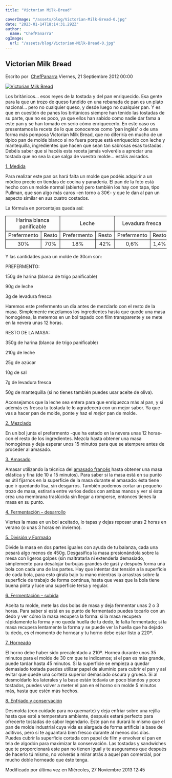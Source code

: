 ```yaml
---
title: "Victorian Milk-Bread"

coverImage: "/assets/blog/Victorian-Milk-Bread-0.jpg"
date: "2023-01-14T18:14:31.292Z"
author:
  name: "ChefPanarra"
ogImage:
  url: "/assets/blog/Victorian-Milk-Bread-0.jpg"
---
```


## Victorian Milk Bread

Escrito por  [ChefPanarra](/web/20190214021901/http://www.panarras.com/index.php/home/recetas/panes-enriquecidos/itemlist/user/56-chefpanarra) Viernes, 21 Septiembre 2012 00:00

[![Victorian Milk Bread](https://web.archive.org/web/20190214021901im_/http://www.panarras.com/media/k2/items/cache/220c08548cac211cc7db219bb52f46cf_L.jpg)](/web/20190214021901/http://www.panarras.com/media/k2/items/cache/220c08548cac211cc7db219bb52f46cf_XL.jpg "Clic para vista previa de la imagen")

Los británicos... esos reyes de la tostada y del pan enriquecido. Esa gente para la que un trozo de queso fundido en una rebanada de pan es un plato nacional... pero no cualquier queso, y desde luego no cualquier pan. Y es que en cuestión de panes los británicos siempre han tenido las tostadas de su parte, que no es poco, ya que ellos han sabido como nadie dar fama a este pan y se han tomado en serio cómo enriquecerlo. En este caso os presentamos la receta de lo que conocemos como 'pan inglés' o de una forma más pomposa Victorian Milk Bread, que no diferiría en mucho de un típico pan de molde blanco si no fuera porque está enriquecido con leche y mantequilla, ingredientes que hacen que sean tan sabrosas esas tostadas. Debéis saber que si hacéis esta receta jamás volveréis a apreciar una tostada que no sea la que salga de vuestro molde... estáis avisados.

[1\. Medida](/web/20190214021901/http://www.panarras.com/index.php/tecnica/las-fases-del-pan/medida)

Para realizar este pan os hará falta un molde que podéis adquirir a un módico precio en tiendas de cocina y panadería. El pan de la foto está hecho con un molde normal (abierto) pero también los hay con tapa, tipo Pullman, que son algo más caros -en torno a 30€- y que le dan al pan un aspecto similar en sus cuatro costados.

La fórmula en porcentajes queda así:

<table border="0" frame="VOID" rules="NONE" cellspacing="0"><colgroup><col width="163"><col width="86"><col width="86"><col width="86"><col width="86"><col width="86"><col width="86"><col width="86"><col width="106"></colgroup><tbody><tr><td style="border: 1px solid #000000;" colspan="2" align="CENTER" valign="MIDDLE" width="248" height="17">Harina blanca panificable</td><td style="border: 1px solid #000000;" colspan="2" align="CENTER" valign="MIDDLE" width="171">Leche</td><td style="border: 1px solid #000000;" colspan="2" align="CENTER" valign="MIDDLE" width="171">Levadura fresca</td><td style="border: 1px solid #000000;" rowspan="2" align="CENTER" valign="MIDDLE" width="86">Azúcar</td><td style="border: 1px solid #000000;" rowspan="2" align="CENTER" valign="MIDDLE" width="86">Mantequilla</td><td style="border: 1px solid #000000;" rowspan="2" align="CENTER" valign="MIDDLE" width="106">Sal</td></tr><tr><td style="border: 1px solid #000000;" align="CENTER" valign="MIDDLE" height="18">Prefermento</td><td style="border: 1px solid #000000;" align="CENTER" valign="MIDDLE">Resto</td><td style="border: 1px solid #000000;" align="CENTER" valign="MIDDLE">Prefermento</td><td style="border: 1px solid #000000;" align="CENTER" valign="MIDDLE">Resto</td><td style="border: 1px solid #000000;" align="CENTER" valign="MIDDLE">Prefermento</td><td style="border: 1px solid #000000;" align="CENTER" valign="MIDDLE">Resto</td></tr><tr><td style="border: 1px solid #000000;" align="CENTER" valign="MIDDLE" height="17">30%</td><td style="border: 1px solid #000000;" align="CENTER" valign="MIDDLE">70%</td><td style="border: 1px solid #000000;" align="CENTER" valign="MIDDLE">18%</td><td style="border: 1px solid #000000;" align="CENTER" valign="MIDDLE">42%</td><td style="border: 1px solid #000000;" align="CENTER" valign="MIDDLE">0,6%</td><td style="border: 1px solid #000000;" align="CENTER" valign="MIDDLE">1,4%</td><td style="border: 1px solid #000000;" align="CENTER" valign="MIDDLE">5%</td><td style="border: 1px solid #000000;" align="CENTER" valign="MIDDLE">10%</td><td style="border: 1px solid #000000;" align="CENTER" valign="MIDDLE">2%</td></tr></tbody></table>

Y las cantidades para un molde de 30cm son:

PREFERMENTO:

150g de harina (blanca de trigo panificable)

90g de leche

3g de levadura fresca

Haremos este prefermento un día antes de mezclarlo con el resto de la masa. Simplemente mezclamos los ingredientes hasta que quede una masa homogénea, la metemos en un bol tapado con film transparente y se mete en la nevera unas 12 horas.

RESTO DE LA MASA:

350g de harina (blanca de trigo panificable)

210g de leche

25g de azúcar

10g de sal

7g de levadura fresca

50g de mantequilla (si no tienes también puedes usar aceite de oliva).

Aconsejamos que la leche sea entera para que enriquezca más al pan, y si además es fresca tu tostada te lo agradecerá con un mejor sabor. Ya que vas a hacer pan de molde, ponte y haz el _mejor_ pan de molde.

[2\. Mezclado](/web/20190214021901/http://www.panarras.com/index.php/tecnica/las-fases-del-pan/mezclado)

En un bol junta el prefermento -que ha estado en la nevera unas 12 horas- con el resto de los ingredientes. Mezcla hasta obtener una masa homogénea y deja esperar unos 15 minutos para que se atempere antes de proceder al amasado.

[3\. Amasado](/web/20190214021901/http://www.panarras.com/index.php/tecnica/las-fases-del-pan/amasado)

Amasar utilizando la técnica del [amasado francés](/web/20190214021901/http://www.panarras.com/index.php/tecnica/tecnicas-de-amasado/duro-lepard-y-bertinet) hasta obtener una masa elástica y fina (de 10 a 15 minutos). Para saber si la masa está en su punto es útil fijarnos en la superficie de la masa durante el amasado: ésta tiene que ir quedando lisa, sin desgarros. También podemos cortar un pequeño trozo de masa, estirarla entre varios dedos con ambas manos y ver si ésta crea una membrana traslúcida sin llegar a romperse, entonces tienes la masa en su punto.

[4\. Fermentación – desarrollo](/web/20190214021901/http://www.panarras.com/index.php/tecnica/las-fases-del-pan/fermentacion-desarrollo)

Viertes la masa en un bol aceitado, lo tapas y dejas reposar unas 2 horas en verano (o unas 3 horas en invierno).

[5\. División y Formado](/web/20190214021901/http://www.panarras.com/index.php/tecnica/las-fases-del-pan/formado)

Divide la masa en dos partes iguales con ayuda de tu balanza, cada una pesará algo menos de 450g. Desgasifica la masa presionándola sobre la mesa con ligeros golpes (sin maltratarla ni extenderla demasiado, simplemente para desalojar burbujas grandes de gas) y después forma una bola con cada una de las partes. Hay que intentar dar tensión a la superficie de cada bola, para esto gírala bajo tu mano mientras la arrastras sobre la superficie de trabajo de forma continua, hasta que veas que la bola tiene buena pinta y luce una superficie tersa y regular.

[6\. Fermentación – subida](/web/20190214021901/http://www.panarras.com/index.php/tecnica/las-fases-del-pan/fermentacion-subida)

Aceita tu molde, mete las dos bolas de masa y deja fermentar unas 2 o 3 horas. Para saber si está en su punto de fermentado puedes tocarlo con un dedo y ver cómo la masa recupera la forma: si la masa recupera rápidamente la forma y no queda huella de tu dedo, le falta fermentado; si la masa recupera lentamente la forma y se puede ver la huella que ha dejado tu dedo, es el momento de hornear y tu horno debe estar listo a 220º.

[7\. Horneado](/web/20190214021901/http://www.panarras.com/index.php/tecnica/las-fases-del-pan/horneado)

El horno debe haber sido precalentado a 210º. Hornea durante unos 35 minutos para el molde de 30 cm que te indicamos; si el pan es más grande, puede tardar hasta 45 minutos. Si la superficie se empieza a quedar demasiado tostada puedes utilizar papel de aluminio para cubrir el pan y así evitar que quede una corteza superior demasiado oscura y gruesa. Si al desmoldarlo los laterales y la base están todavía un poco blandos y poco tostados, puedes volver a meter el pan en el horno sin molde 5 minutos más, hasta que estén más hechos.

[8\. Enfriado y conservación](/web/20190214021901/http://www.panarras.com/index.php/tecnica/las-fases-del-pan/enfriado-y-conservacion)

Desmolda (con cuidado para no quemarte) y deja enfriar sobre una rejilla hasta que esté a temperatura ambiente, después estará perfecto para ofrecerte tostadas de sabor legendario. Este pan no durará lo mismo que el pan de molde industrial cuya vida es alargada de forma artificial a base de aditivos, pero sí te aguantará bien fresco durante al menos dos días. Puedes cubrir la superficie cortada con papel de film y envolver el pan en tela de algodón para maximizar la conservación. Las tostadas y sandwiches que te proporcionará este pan no tienen igual y te aseguramos que después de hacerlo tú mismo, no volverás a mirar atrás a aquel pan comercial, por mucho doble horneado que éste tenga.

Modificado por última vez en Miércoles, 27 Noviembre 2013 12:45
